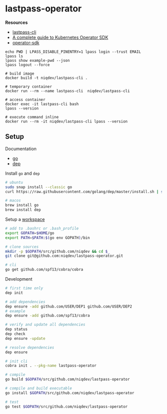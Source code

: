 # lastpass-operator

**Resources**

* [lastpass-cli](https://github.com/lastpass/lastpass-cli)
* [A complete guide to Kubernetes Operator SDK](https://banzaicloud.com/blog/operator-sdk)
* [operator-sdk](https://github.com/operator-framework/operator-sdk)

```
echo PWD | LPASS_DISABLE_PINENTRY=1 lpass login --trust EMAIL
lpass ls
lpass show example-pwd --json
lpass logout --force
```

```
# build image
docker build -t niqdev/lastpass-cli .

# temporary container
docker run --rm --name lastpass-cli  niqdev/lastpass-cli

# access container
docker exec -it lastpass-cli bash
lpass --version

# execute command inline
docker run --rm -it niqdev/lastpass-cli lpass --version
```

## Setup

Documentation
* [go](https://golang.org/doc)
* [dep](https://golang.github.io/dep/docs/introduction.html)

Install `go` and `dep`
```bash
# ubuntu
sudo snap install --classic go
curl https://raw.githubusercontent.com/golang/dep/master/install.sh | sh

# macos
brew install go
brew install dep
```

Setup a [workspace](https://golang.org/doc/code.html#Workspaces)
```bash
# add to .bashrc or .bash_profile
export GOPATH=$HOME/go
export PATH=$PATH:$(go env GOPATH)/bin

# clone sources
mkdir -p $GOPATH/src/github.com/niqdev && cd $_
git clone git@github.com:niqdev/lastpass-operator.git

# cli
go get github.com/spf13/cobra/cobra
```

Development
```bash
# first time only
dep init

# add dependencies
dep ensure -add github.com/USER/DEP1 github.com/USER/DEP2
# example
dep ensure -add github.com/spf13/cobra

# verify and update all dependencies
dep status
dep check
dep ensure -update

# resolve dependencies
dep ensure

# init cli
cobra init . --pkg-name lastpass-operator

# compile
go build $GOPATH/src/github.com/niqdev/lastpass-operator

# compile and build executable
go install $GOPATH/src/github.com/niqdev/lastpass-operator

# test
go test $GOPATH/src/github.com/niqdev/lastpass-operator
```
